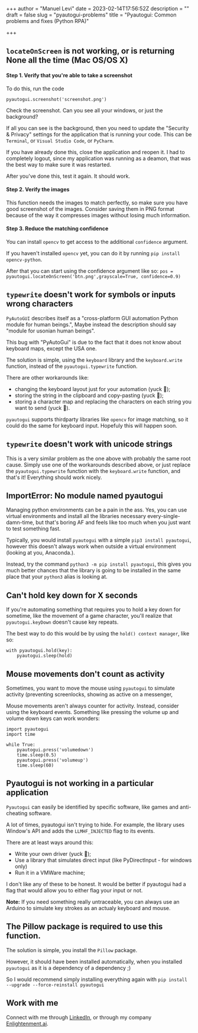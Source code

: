 +++
author = "Manuel Levi"
date = 2023-02-14T17:56:52Z
description = ""
draft = false
slug = "pyautogui-problems"
title = "Pyautogui: Common problems and fixes (Python RPA)"

+++


## `locateOnScreen` is not working, or is returning None all the time (Mac OS/OS X)



#### Step 1. Verify that you're able to take a screenshot

To do this, run the code

`pyautogui.screenshot('screenshot.png')`

Check the screenshot. Can you see all your windows, or just the background?

If all you can see is the background, then you need to update the "Security & Privacy" settings for the application that is running your code. This can be `Terminal`, or `Visual Studio Code`, or `PyCharm`.

If you have already done this, close the application and reopen it. I had to completely logout, since my application was running as a deamon, that was the best way to make sure it was restarted.

After you've done this, test it again. It should work.



#### Step 2. Verify the images 

This function needs the images to match perfectly, so make sure you have good screenshot of the images. Consider saving them in PNG format because of the way it compresses images without losing much information.



#### Step 3. Reduce the matching confidence


You can install `opencv` to get access to the additional `confidence` argument.


If you haven't installed `opencv` yet, you can do it by running `pip install opencv-python`. 


After that you can start using the confidence argument like so:
`pos = pyautogui.locateOnScreen('btn.png',grayscale=True, confidence=0.9)`



## `typewrite` doesn't work for symbols or inputs wrong characters



`PyAutoGUI` describes itself as a "cross-platform GUI automation Python module for human beings.", Maybe instead the description should say "module for usonian human beings".

This bug with "PyAutoGui" is due to the fact that it does not know about keyboard maps, except the USA one.

The solution is simple, using the `keyboard` library and the `keyboard.write` function, instead of the `pyautogui.typewrite` function.

There are other workarounds like:
* changing the keyboard layout just for your automation (yuck 🤮);
* storing the string in the clipboard and copy-pasting (yuck 🤮);
* storing a character map and replacing the characters on each string you want to send (yuck 🤮).

`pyautogui` supports thirdparty libraries like `opencv` for image matching, so it could do the same for keyboard input. Hopefuly this will happen soon.

## `typewrite` doesn't work with unicode strings


This is a very similar problem as the one above with probably the same root cause. Simply use one of the workarounds described above, or just replace the `pyautogui.typewrite` function with the `keyboard.write` function, and that's it! Everything should work nicely.

## ImportError: No module named pyautogui

Managing python environments can be a pain in the ass. Yes, you can use virtual environments and install all the libraries necessary every-single-damn-time, but that's boring AF and feels like too much when you just want to test something fast.

Typically, you would install `pyautogui` with a simple `pip3 install pyautogui`, however this doesn't always work when outside a virtual environment (looking at you, Anaconda.).

Instead, try the command `python3 -m pip install pyautogui`, this gives you much better chances that the library is going to be installed in the same place that your `python3` alias is looking at.

## Can't hold key down for X seconds

If you're automating something that requires you to hold a key down for sometime, like the movement of a game character, you'll realize that `pyautogui.keyDown` doesn't cause key repeats. 

The best way to do this would be by using the `hold() context manager`, like so:

```
with pyautogui.hold(key):
    pyautogui.sleep(hold)
```


## Mouse movements don't count as activity

Sometimes, you want to move the mouse using `pyautogui` to simulate activity (preventing screenlocks, showing as active on a messenger, 

Mouse movements aren't always counter for activity. Instead, consider using the keyboard events. Something like pressing the volume up and volume down keys can work wonders:
```
import pyautogui
import time

while True:
    pyautogui.press('volumedown')
    time.sleep(0.5)
    pyautogui.press('volumeup')
    time.sleep(60)
```

## Pyautogui is not working in a particular application

`Pyautogui` can easily be identified by specific software, like games and anti-cheating software. 

A lot of times, pyautogui isn't trying to hide. For example, the library uses Window's API and adds the `LLMHF_INJECTED` flag to its events.

There are at least ways around this:
* Write your own driver (yuck 🤮);
* Use a library that simulates direct input (like PyDirectInput - for windows only)
* Run it in a VMWare machine;

I don't like any of these to be honest. It would be better if pyautogui had a flag that would allow you to either flag your input or not.

**Note:** If you need something really untraceable, you can always use an Arduino to simulate key strokes as an actualy keyboard and mouse.

## The Pillow package is required to use this function.

The solution is simple, you install the `Pillow` package. 

However, it should have been installed automatically, when you installed `pyautogui` as it is a dependency of a dependency ;)

So I would recommend simply installing everything again with
`pip install --upgrade --force-reinstall pyautogui`

## Work with me

Connect with me through [LinkedIn](https://www.linkedin.com/in/manuellevi/), or through my company [Enlightenment.ai](https://Enlightenment.ai).



